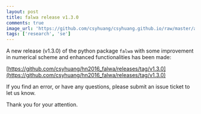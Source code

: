 ```yaml
---
layout: post
title: falwa release v1.3.0
comments: true
image_url: 'https://github.com/csyhuang/csyhuang.github.io/raw/master/assets/img/falwa_diagram.png'
tags: ['research', 'se']
---
```


A new release (v1.3.0) of the python package `falwa` with some improvement in numerical scheme and enhanced functionalities has been made:

[https://github.com/csyhuang/hn2016_falwa/releases/tag/v1.3.0](https://github.com/csyhuang/hn2016_falwa/releases/tag/v1.3.0)

If you find an error, or have any questions, please submit an issue ticket to let us know.

Thank you for your attention.
